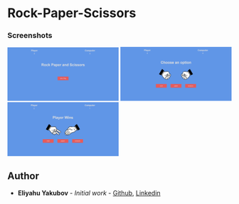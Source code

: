 # Rock-Paper-Scissors

### Screenshots

<img src="https://github.com/EliYakubov7/Rock-Paper-Scissors/blob/main/screenshots/start_game.png" width="250">  
<img src="https://github.com/EliYakubov7/Rock-Paper-Scissors/blob/main/screenshots/play_game.png" width="250">  
<img src="https://github.com/EliYakubov7/Rock-Paper-Scissors/blob/main/screenshots/player_wins.png" width="250">  

## Author

* **Eliyahu Yakubov** - *Initial work* - [Github](https://github.com/EliYakubov7), [Linkedin](https://www.linkedin.com/in/eli-yakubov-961908173)
